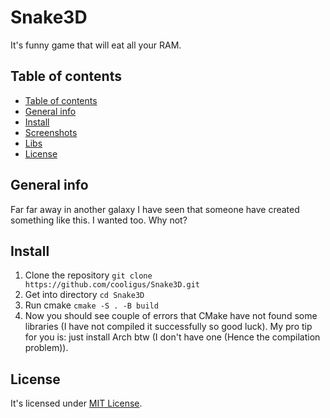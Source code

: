# Snake3D
It's funny game that will eat all your RAM.

## Table of contents
- [Table of contents](#table-of-contents)
- [General info](#general-info)
- [Install](#install)
- [Screenshots](#screenshots)
- [Libs](#libs)
- [License](#license)

## General info
Far far away in another galaxy I have seen that someone have created something like this. I wanted too. Why not?

## Install
1. Clone the repository
`git clone https://github.com/cooligus/Snake3D.git`
2. Get into directory
`cd Snake3D`
3. Run cmake
`cmake -S . -B build`
4. Now you should see couple of errors that CMake have not found some libraries (I have not compiled it successfully so good luck). My pro tip for you is: just install Arch btw (I don't have one (Hence the compilation problem)).

## License
It's licensed under [MIT License](LICENSE.md).
